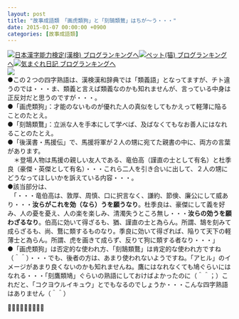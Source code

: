 ```yaml
---
layout: post
title: "故事成語類　「画虎類狗」と「刻鵠類鶩」はちが～う・・・"
date: 2015-01-07 00:00:00 +0900
categories: [故事成語類]
---
```


[![](/syuusyuu9701/assets/images/故事成語類-「画虎類狗」と「刻鵠類鶩」はちが～う・・・-br_c_3028_1.gif)](http://blog.with2.net/link.php?1659096:3028 "日本漢字能力検定(漢検) ブログランキングへ")[日本漢字能力検定(漢検) ブログランキングへ](http://blog.with2.net/link.php?1659096:3028)[![](/syuusyuu9701/assets/images/故事成語類-「画虎類狗」と「刻鵠類鶩」はちが～う・・・-br_c_1348_1.gif)](http://blog.with2.net/link.php?1659096:1348 "ペット(猫) ブログランキングへ")[ペット(猫) ブログランキングへ](http://blog.with2.net/link.php?1659096:1348)[![](/syuusyuu9701/assets/images/故事成語類-「画虎類狗」と「刻鵠類鶩」はちが～う・・・-br_c_9257_1.gif)](http://blog.with2.net/link.php?1659096:9257 "気まぐれ日記 ブログランキングへ")[気まぐれ日記 ブログランキングへ](http://blog.with2.net/link.php?1659096:9257)  
![](/syuusyuu9701/assets/images/故事成語類-「画虎類狗」と「刻鵠類鶩」はちが～う・・・-bf62db423511c6ed32ea64ad6a78156f.jpg)  
●この２つの四字熟語は、漢検漢和辞典では「類義語」となってますが、チト違うのでは・・・ま、類義と言えば類義なのかも知れませんが、言っている中身は正反対だと思うのですが・・・。  
●「画虎類狗」：才能のないものが優れた人の真似をしてもかえって軽薄に陥ることのたとえ。  
●「刻鵠類鶩」：立派な人を手本にして学べば、及ばなくてもなお善人にはなれることのたとえ。  
●「後漢書・馬援伝」で、馬援将軍が２人の甥に宛てた親書の中に、両方の言葉があります。  
　＊登場人物は馬援の親しい友人である、竜伯高（謹直の士として有名）と杜季良（豪傑・英傑として有名）・・・これら二人を引き合いに出して、２人の甥にどうなってほしいかを訴えている内容・・・。  
●該当部分は、  
　「・・・竜伯高は、敦厚、周慎、口に択言なく、謙約、節倹、廉公にして威あり・・・**汝らがこれを効（なら）うを願うなり**。杜季良は、豪傑にして義を好み、人の憂を憂え、人の楽を楽しみ、清濁失うところ無し・・・**汝らの効うを願わざるなり**。伯高に効いて得ざるも、猶、謹直の士と為らん。所謂、鵠を刻みて成らざるも、尚、鶩に類するものなり。季良に効いて得ざれば、陥りて天下の軽薄士と為らん。所謂、虎を画きて成らず、反りて狗に類する者なり・・・」  
●「画虎類狗」は否定的な使われ方、「刻鵠類鶩」は肯定的な使われ方ですね（＾＾）・・・でも、後者の方は、あまり使われないようですね。「アヒル」のイメージがあまり良くないのかも知れませんね。鷹にはなれなくても鳩ぐらいにはなれる・・・「刻鷹類鳩」ぐらいの熟語にしておけばよかったのに（＾＾；）これだと、「コクヨウルイキュウ」とでもなるのでしょうか・・・こんな四字熟語はありません（＾＾）  
  
👋👋👋🐑🐑🐑👋👋👋  
  
  